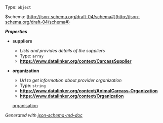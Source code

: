 Type: `object`

&#36;schema: [http://json-schema.org/draft-04/schema#](http://json-schema.org/draft-04/schema#)

**_Properties_**

 - <b id="#/properties/suppliers">suppliers</b>
	 - _Lists and provides details of the suppliers_
	 - Type: `array`
	 - <b id="httpswww.datalinker.orgcontextcarcasssupplier">https://www.datalinker.org/context/CarcassSupplier</b>
 - <b id="#/properties/organization">organization</b>
	 - _Url to get information about provider organization_
	 - Type: `string`
	 - <b id="httpswww.datalinker.orgcontextanimalcarcass-organization">https://www.datalinker.org/context/AnimalCarcass-Organization</b>
	 - <b id="httpswww.datalinker.orgcontextorganization">https://www.datalinker.org/context/Organization</b>
	 
	 
	 [organisation](#Organization)

_Generated with [json-schema-md-doc](https://brianwendt.github.io/json-schema-md-doc/)_

